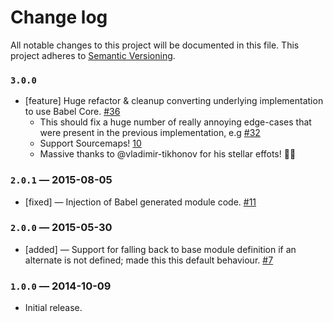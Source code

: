 # Change log

All notable changes to this project will be documented in this file. This project adheres to [Semantic Versioning](http://semver.org/).


### `3.0.0`

- [feature] Huge refactor & cleanup converting underlying implementation to use Babel Core. [#36](https://github.com/plasticine/inject-loader/pull/36)
  - This should fix a huge number of really annoying edge-cases that were present in the previous implementation, e.g [#32](https://github.com/plasticine/inject-loader/issues/32)
  - Support Sourcemaps! [10](https://github.com/plasticine/inject-loader/issues/10)
  - Massive thanks to @vladimir-tikhonov for his stellar effots! 🚀👏

### `2.0.1` — 2015-08-05

- [fixed] — Injection of Babel generated module code. [#11](https://github.com/plasticine/inject-loader/pull/11)

### `2.0.0` — 2015-05-30

- [added] — Support for falling back to base module definition if an alternate is not defined; made this this default behaviour. [#7](https://github.com/plasticine/inject-loader/pull/11)

### `1.0.0` — 2014-10-09

- Initial release.
